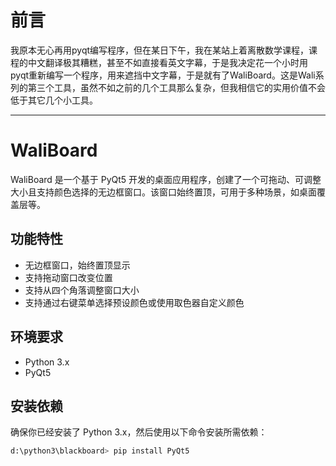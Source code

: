 # 前言

我原本无心再用pyqt编写程序，但在某日下午，我在某站上着离散数学课程，课程的中文翻译极其糟糕，甚至不如直接看英文字幕，于是我决定花一个小时用pyqt重新编写一个程序，用来遮挡中文字幕，于是就有了WaliBoard。这是Wali系列的第三个工具，虽然不如之前的几个工具那么复杂，但我相信它的实用价值不会低于其它几个小工具。

--------------------------------------------------------------------------------------------------------------------------------------------------------

# WaliBoard

WaliBoard 是一个基于 PyQt5 开发的桌面应用程序，创建了一个可拖动、可调整大小且支持颜色选择的无边框窗口。该窗口始终置顶，可用于多种场景，如桌面覆盖层等。

## 功能特性
- 无边框窗口，始终置顶显示
- 支持拖动窗口改变位置
- 支持从四个角落调整窗口大小
- 支持通过右键菜单选择预设颜色或使用取色器自定义颜色

## 环境要求
- Python 3.x
- PyQt5

## 安装依赖
确保你已经安装了 Python 3.x，然后使用以下命令安装所需依赖：
```bash
d:\python3\blackboard> pip install PyQt5
